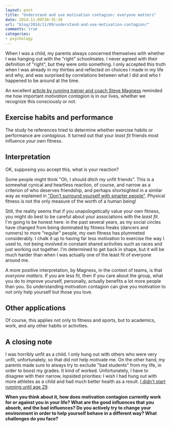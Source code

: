 ```yaml
---
layout: post
title: "Understand and use motivation contagion: everyone matters"
date: 2014-11-09T20:35:39
url: "blog/2014/11/09/understand-and-use-motivation-contagion/"
comments: true
categories:
- psychology
---
```

When I was a child, my parents always concerned themselves with whether I was hanging out with the "right" schoolmates. I never agreed with their definition of "right", but they were onto something. I only accepted this truth when I was already in my thirties and reflected on choices I made in my life and why, and was surprised by correlations between what I did and who I happened to be around at the time.

An excellent [article by running trainer and coach Steve Magness](http://www.scienceofrunning.com/2014/10/why-every-person-matters-motivation.html) reminded me how important *motivation contagion* is in our lives, whether we recognize this consciously or not.

<!--more-->

## Exercise habits and performance

The study he references tried to determine whether exercise habits or performance are *contagious*. It turned out that your *least fit* friends most influence *your own* fitness.

## Interpretation

OK, supposing you accept this, what is your reaction?

Some people might think "Oh, I should ditch my unfit friends". This is a somewhat cynical and heartless reaction, of course, and narrow as a criterion of who deserves friendship, and perhaps shortsighted in a similar way as explained in ["Don't surround yourself with smarter people"](/blog/2014/11/08/smart-versus-unpredictable-people/). Physical fitness is not the only measure of the worth of a human being!

Still, the reality seems that if you unapologetically value your own fitness, you might do best to be careful about your associations with the *least fit*. I'm going to be honest here: in the past several years, as my social circles have changed from being dominated by fitness freaks (dancers and runners) to more "regular" people, my own fitness has plummeted considerably. I chalk it up to having far less motivation to exercise the way I used to, not being involved in constant shared activities such as races and just working out together. I'm determined to get back in shape, but it will be much harder than when I was actually one of the least fit of everyone around me.

A more positive interpretation, by Magness, in the context of teams, is that *everyone matters*. If you are less fit, then if you care about the group, what you do to improve yourself, personally, actually benefits a lot more people than you. So understanding motivation contagion can give you motivation to not only help yourself but those you love.

## Other applications

Of course, this applies not only to fitness and sports, but to academics, work, and any other habits or activities.

## A closing note

I was horribly unfit as a child. I only hung out with others who were very unfit, unfortunately, so that did not help motivate me. On the other hand, my parents made sure to always try to exclude "bad students" from my life, in order to boost my grades. It kind of worked. Unfortunately, I have to disagree with their narrow, lopsided priorities: I wish I had hung out with more athletes as a child and had much better health as a result. [I didn't start running until age 29](/blog/2012/06/06/i-celebrated-national-running-day-in-schenley-park-remembering-how-i-began-to-run-13-year-ago/).

**When you think about it, how does motivation contagion currently work for or against you in your life? What are the good influences that you absorb, and the bad influences? Do you actively try to change your environment in order to help yourself behave in a different way? What challenges do you face?**
